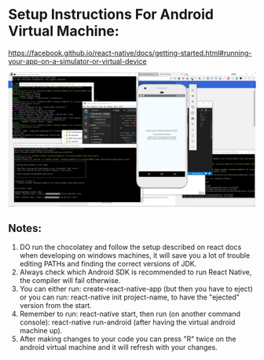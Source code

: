 # Setup Instructions For Android Virtual Machine:
https://facebook.github.io/react-native/docs/getting-started.html#running-your-app-on-a-simulator-or-virtual-device

![img](https://github.com/DevTrader/react-native-setup-tips/blob/master/screen.JPG)

## Notes:
1. DO run the chocolatey and follow the setup described on react docs when developing on windows machines, it will save you a lot of trouble editing PATHs and finding the correct versions of JDK.
2. Always check which Android SDK is recommended to run React Native, the compiler will fail otherwise. 
3. You can either run: create-react-native-app (but then you have to eject) or you can run: react-native init project-name, to have the "ejected" version from the start.
4. Remember to run: react-native start, then run (on another command console): react-native run-android (after having the virtual android machine up).
5. After making changes to your code you can press "R" twice on the android virtual machine and it will refresh with your changes.

